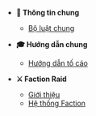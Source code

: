 - **📜 Thông tin chung**

  - [Bộ luật chung](common/rules.md)

- **🎓 Hướng dẫn chung**

  - [Hướng dẫn tố cáo](guides/report.md)

- **⚔ Faction Raid**

  - [Giới thiệu](faction-raid/introduction.md)
  - [Hệ thống Faction](faction-raid/faction-system.md)

